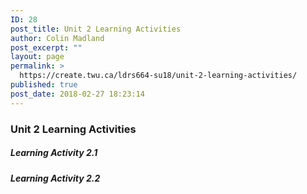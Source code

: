```yaml
---
ID: 28
post_title: Unit 2 Learning Activities
author: Colin Madland
post_excerpt: ""
layout: page
permalink: >
  https://create.twu.ca/ldrs664-su18/unit-2-learning-activities/
published: true
post_date: 2018-02-27 18:23:14
---
```

### Unit 2 Learning Activities

##### Learning Activity 2.1

##### Learning Activity 2.2